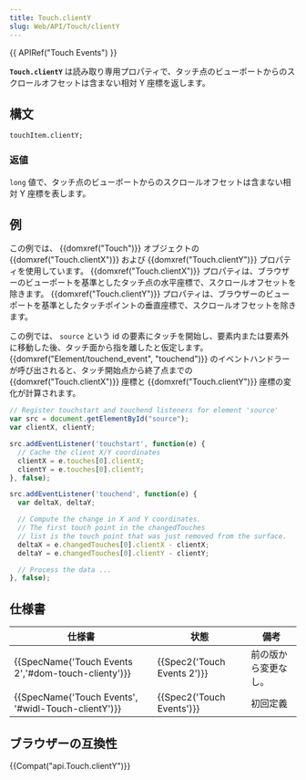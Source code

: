 ```yaml
---
title: Touch.clientY
slug: Web/API/Touch/clientY
---
```


{{ APIRef("Touch Events") }}

**`Touch.clientY`** は読み取り専用プロパティで、タッチ点のビューポートからのスクロールオフセットは含まない相対 Y 座標を返します。

## 構文

```
touchItem.clientY;
```

### 返値

`long` 値で、タッチ点のビューポートからのスクロールオフセットは含まない相対 Y 座標を表します。

## 例

この例では、 {{domxref("Touch")}} オブジェクトの {{domxref("Touch.clientX")}} および {{domxref("Touch.clientY")}} プロパティを使用しています。 {{domxref("Touch.clientX")}} プロパティは、ブラウザーのビューポートを基準としたタッチ点の水平座標で、スクロールオフセットを除きます。 {{domxref("Touch.clientY")}} プロパティは、ブラウザーのビューポートを基準としたタッチポイントの垂直座標で、スクロールオフセットを除きます。

この例では、 `source` という id の要素にタッチを開始し、要素内または要素外に移動した後、タッチ面から指を離したと仮定します。 {{domxref("Element/touchend_event", "touchend")}} のイベントハンドラーが呼び出されると、タッチ開始点から終了点までの {{domxref("Touch.clientX")}} 座標と {{domxref("Touch.clientY")}} 座標の変化が計算されます。

```js
// Register touchstart and touchend listeners for element 'source'
var src = document.getElementById("source");
var clientX, clientY;

src.addEventListener('touchstart', function(e) {
  // Cache the client X/Y coordinates
  clientX = e.touches[0].clientX;
  clientY = e.touches[0].clientY;
}, false);

src.addEventListener('touchend', function(e) {
  var deltaX, deltaY;

  // Compute the change in X and Y coordinates.
  // The first touch point in the changedTouches
  // list is the touch point that was just removed from the surface.
  deltaX = e.changedTouches[0].clientX - clientX;
  deltaY = e.changedTouches[0].clientY - clientY;

  // Process the data ...
}, false);
```

## 仕様書

| 仕様書                                                               | 状態                                 | 備考                 |
| -------------------------------------------------------------------- | ------------------------------------ | -------------------- |
| {{SpecName('Touch Events 2','#dom-touch-clienty')}} | {{Spec2('Touch Events 2')}} | 前の版から変更なし。 |
| {{SpecName('Touch Events', '#widl-Touch-clientY')}} | {{Spec2('Touch Events')}}     | 初回定義             |

## ブラウザーの互換性

{{Compat("api.Touch.clientY")}}
